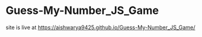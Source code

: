 # Guess-My-Number_JS_Game

site is live at https://aishwarya9425.github.io/Guess-My-Number_JS_Game/
